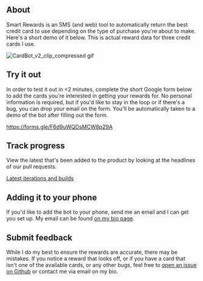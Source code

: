 ## About 

Smart Rewards is an SMS (and web) tool to automatically return the best credit card to use depending on the type of purchase you're about to make. Here's a short demo of it below. This is actual reward data for three credit cards I use.



![CardBot_v2_clip_compressed gif](https://user-images.githubusercontent.com/22303396/120078988-ce94fd80-c066-11eb-934e-fa4e39159bde.gif)



## Try it out  

In order to test it out in <2 minutes, complete the short Google form below to add the cards you're interested in getting your rewards for. No personal information is required, but if you'd like to stay in the loop or if there's a bug, you can drop your email on the form. You'll be automatically taken to a demo of the bot after filling out the form. 


https://forms.gle/F6d9uWQDsMCW8p29A



## Track progress

View the latest that's been added to the product by looking at the headlines of our pull requests. 

[Latest iterations and builds](https://github.com/jxdesign/SmartRewards/pulls?q=is%3Apr+is%3Aclosed)


## Adding it to your phone

If you'd like to add the bot to your phone, send me an email and I can get you set up. My email can be found [on my bio page](https://github.com/jxdesign).


## Submit feedback 

While I do my best to ensure the rewards are accurate, there may be mistakes. If you notice a reward that looks off, or if you have a card that isn't one of the available cards, or any other bugs, feel free to [open an issue on Github](https://github.com/jxdesign/SmartRewards/issues) or contact me via email on my bio. 


